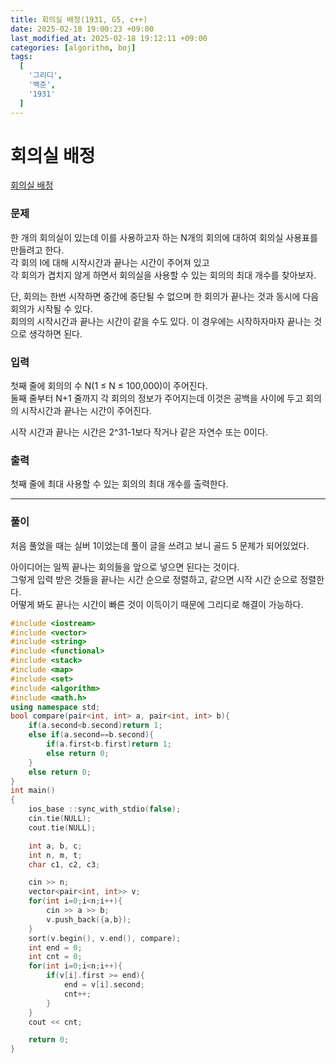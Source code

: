 ```yaml
---
title: 회의실 배정(1931, G5, c++)
date: 2025-02-18 19:00:23 +09:00
last_modified_at: 2025-02-18 19:12:11 +09:00
categories: [algorithm, boj]
tags:
  [
    '그리디',
    '백준',
    '1931'
  ]
---
```

# **회의실 배정**

[회의실 배정](https://www.acmicpc.net/problem/1931)

### 문제
한 개의 회의실이 있는데 이를 사용하고자 하는 N개의 회의에 대하여 회의실 사용표를 만들려고 한다.<br>
각 회의 I에 대해 시작시간과 끝나는 시간이 주어져 있고<br>
각 회의가 겹치지 않게 하면서 회의실을 사용할 수 있는 회의의 최대 개수를 찾아보자.<br>

단, 회의는 한번 시작하면 중간에 중단될 수 없으며 한 회의가 끝나는 것과 동시에 다음 회의가 시작될 수 있다.<br>
회의의 시작시간과 끝나는 시간이 같을 수도 있다. 이 경우에는 시작하자마자 끝나는 것으로 생각하면 된다.

### 입력
첫째 줄에 회의의 수 N(1 ≤ N ≤ 100,000)이 주어진다.<br>
둘째 줄부터 N+1 줄까지 각 회의의 정보가 주어지는데 이것은 공백을 사이에 두고 회의의 시작시간과 끝나는 시간이 주어진다.

시작 시간과 끝나는 시간은 2^31-1보다 작거나 같은 자연수 또는 0이다.

### 출력
첫째 줄에 최대 사용할 수 있는 회의의 최대 개수를 출력한다.

---
### 풀이
처음 풀었을 때는 실버 1이었는데 풀이 글을 쓰려고 보니 골드 5 문제가 되어있었다.<br>

아이디어는 일찍 끝나는 회의들을 앞으로 넣으면 된다는 것이다.<br>
그렇게 입력 받은 것들을 끝나는 시간 순으로 정렬하고, 같으면 시작 시간 순으로 정렬한다.<br>
어떻게 봐도 끝나는 시간이 빠른 것이 이득이기 때문에 그리디로 해결이 가능하다.<br>

```c++
#include <iostream>
#include <vector>
#include <string>
#include <functional>
#include <stack>
#include <map>
#include <set>
#include <algorithm>
#include <math.h>
using namespace std;
bool compare(pair<int, int> a, pair<int, int> b){
    if(a.second<b.second)return 1;
    else if(a.second==b.second){
        if(a.first<b.first)return 1;
        else return 0;
    }
    else return 0;
}
int main()
{
    ios_base ::sync_with_stdio(false);
    cin.tie(NULL);
    cout.tie(NULL);

    int a, b, c;
    int n, m, t;
    char c1, c2, c3;

    cin >> n;
    vector<pair<int, int>> v;
    for(int i=0;i<n;i++){
        cin >> a >> b;
        v.push_back({a,b});
    }
    sort(v.begin(), v.end(), compare);
    int end = 0;
    int cnt = 0;
    for(int i=0;i<n;i++){
        if(v[i].first >= end){
            end = v[i].second;
            cnt++;
        }
    }
    cout << cnt;

    return 0;
}
```
